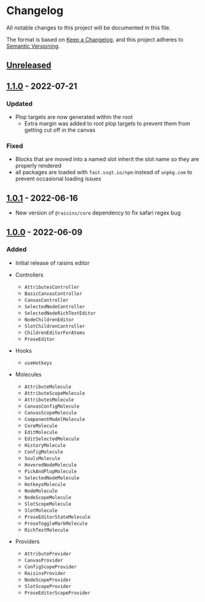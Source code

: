 # Changelog

All notable changes to this project will be documented in this file.

The format is based on [Keep a Changelog](https://keepachangelog.com/en/1.0.0/),
and this project adheres to [Semantic Versioning](https://semver.org/spec/v2.0.0.html).

## [Unreleased]

## [1.1.0] - 2022-07-21

### Updated

- Plop targets are now generated within the root
  - Extra margin was added to root plop targets to prevent them from getting cut off in the canvas

### Fixed

- Blocks that are moved into a named slot inherit the slot name so they are properly rendered
- all packages are loaded with `fast.ssqt.io/npm` instead of `unpkg.com` to prevent occasional loading issues

## [1.0.1] - 2022-06-16

- New version of `@raisins/core` dependency to fix safari regex bug

## [1.0.0] - 2022-06-09

### Added

- Initial release of raisins editor

- Controllers

  - `AttributesController`
  - `BasicCanvasController`
  - `CanvasController`
  - `SelectedNodeController`
  - `SelectedNodeRichTextEditor`
  - `NodeChildrenEditor`
  - `SlotChildrenController`
  - `ChildrenEditorForAtoms`
  - `ProseEditor`

- Hooks

  - `useHotkeys`

- Molecules

  - `AttributeMolecule`
  - `AttributeScopeMolecule`
  - `AttributesMolecule`
  - `CanvasConfigMolecule`
  - `CanvasScopeMolecule`
  - `ComponentModelMolecule`
  - `CoreMolecule`
  - `EditMolecule`
  - `EditSelectedMolecule`
  - `HistoryMolecule`
  - `ConfigMolecule`
  - `SoulsMolecule`
  - `HoveredNodeMolecule`
  - `PickAndPlopMolecule`
  - `SelectedNodeMolecule`
  - `HotkeysMolecule`
  - `NodeMolecule`
  - `NodeScopeMolecule`
  - `SlotScopeMolecule`
  - `SlotMolecule`
  - `ProseEditorStateMolecule`
  - `ProseToggleMarkMolecule`
  - `RichTextMolecule`

- Providers
  - `AttributeProvider`
  - `CanvasProvider`
  - `ConfigScopeProvider`
  - `RaisinsProvider`
  - `NodeScopeProvider`
  - `SlotScopeProvider`
  - `ProseEditorScopeProvider`

[unreleased]: https://github.com/saasquatch/raisins/compare/react@1.1.0...HEAD
[1.1.0]: https://github.com/saasquatch/raisins/compare/react@1.0.0...react@1.1.0
[1.0.1]: https://github.com/saasquatch/raisins/compare/react@1.0.0...react@1.0.1
[1.0.0]: https://github.com/saasquatch/raisins/releases/tag/react@1.0.0

